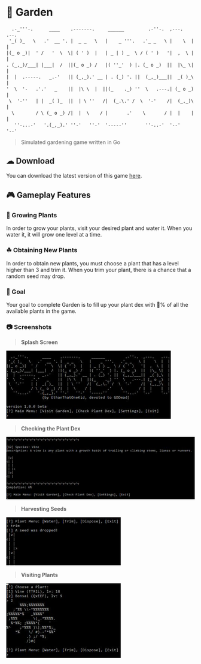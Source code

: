 # 🌺 Garden
```
  .-_'''-.      ____    .-------.     ______         .-''-.  ,---.   .--.
 '_( )_   \   .'  __ '. |  _ _   \   |    _ '''.   .'_ _   \ |    \  |  |
|(_ o _)|  ' /   '  \  \| ( ' )  |   | _ | ) _  \ / ( ' )   '|  ,  \ |  |
. (_,_)/___| |___|  /  ||(_ o _) /   |( ''_'  ) |. (_ o _)  ||  |\_ \|  |
|  |  .-----.   _.-'   || (_,_).' __ | . (_) '. ||  (_,_)___||  _( )_\  |
'  \  '-   .'.'   _    ||  |\ \  |  ||(_    ._) ''  \   .---.| (_ o _)  |
 \  '-''   | |  _( )_  ||  | \ ''   /|  (_.\.' /  \  '-'    /|  (_,_)\  |
  \        / \ (_ o _) /|  |  \    / |       .'    \       / |  |    |  |
   ''-...-'   '.(_,_).' ''-'   ''-'  '-----''       ''-..-'  '--'    '--'
```
> Simulated gardening game written in Go

## ☁ Download
You can download the latest version of this game [here](dist/).

## 🎮 Gameplay Features

### 🌱 Growing Plants
In order to grow your plants, visit your desired plant and water it. When you water it, it will grow one level at a time.

### ☘ Obtaining New Plants
In order to obtain new plants, you must choose a plant that has a level higher than 3 and trim it. When you trim your plant, there is a chance that a random seed may drop.

### 🏁 Goal
Your goal to complete Garden is to fill up your plant dex with 💯% of all the available plants in the game.

### 📷 Screenshots
> __Splash Screen__

![splash](screenshots/splash.png)
> __Checking the Plant Dex__

![dex](screenshots/dex.png)
> __Harvesting Seeds__

![drop](screenshots/drop.png)
> __Visiting Plants__

![bonsai](screenshots/bonsai.png)
